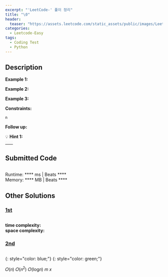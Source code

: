 ```yaml
---
excerpt: "'LeetCode-' 풀이 정리"
title: "\0"
header:
  teaser: "https://assets.leetcode.com/static_assets/public/images/LeetCode_Sharing.png"
categories:
  - Leetcode-Easy
tags:
  - Coding Test
  - Python
---
```


## <i class="fa-solid fa-file-lines"></i> Description



**Example 1:**


**Example 2:**


**Example 3:**


**Constraints:**

<sup>n</sup>

**Follow up:** 

💡 **Hint 1:**   
<u><span style="color:#F5F5F5">hint</span></u>

## <i class="fa-solid fa-cloud-arrow-up"></i> Submitted Code

```python

```
<i class="fa-solid fa-clock"></i> Runtime: **** ms \| Beats ****    
<i class="fa-solid fa-memory"></i> Memory: **** MB \| Beats ****


## <i class="fa-solid fa-flask"></i> Other Solutions

### <a href="" target="_blank">1st</a>

```python

```
<i class="fa-solid fa-clock"></i> **time complexity:**     
<i class="fa-solid fa-memory"></i> **space complexity:**            

### <a href="" target="_blank">2nd</a>

```python

```



{: style="color: blue;"}
{: style="color: green;"}

𝑂(𝑛)
𝑂(𝑛<sup>2</sup>)
𝑂(log𝑛)
𝑚
𝑥